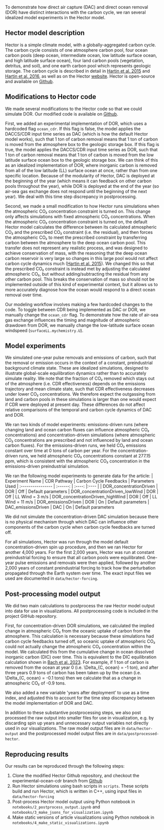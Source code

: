 To demonstrate how direct air capture (DAC) and direct ocean removal (DOR) have distinct interactions with the carbon cycle, we ran several idealized model experiments in the Hector model.

## Hector model description

Hector is a simple climate model, with a globally-aggregated carbon cycle. The carbon cycle consists of one atmosphere carbon pool, four ocean carbon pools (deep ocean, intermediate ocean, low latitude surface ocean, and high latitude surface ocean), four land carbon pools (vegetation, detritus, and soil), and one earth carbon pool which represents geologic storage. The carbon cycle is described in detail in [Hartin et al. 2015](https://doi.org/10.5194/gmd-8-939-2015) and [Hartin et al. 2016](https://doi.org/10.5194/bg-13-4329-2016), as well as on the Hector [website](https://jgcri.github.io/hector/index.html). Hector is open-source and available on [Github](https://github.com/JGCRI/hector).

## Modifications to Hector code

We made several modifications to the Hector code so that we could simulate DOR. Our modified code is available on [Github](https://github.com/carbonplan/normalizing-cdr-accounting/). 

First, we added an experimental implementation of DOR, which uses a hardcoded flag `ocean_cdr`. If this flag is false, the model applies the DACCS/CDR input time series as DAC (which is how the default Hector model works), such that 1 ton of carbon removal means that 1 ton of carbon is moved from the atmosphere box to the geologic storage box. If this flag is true, the model applies the DACCS/CDR input time series as DOR, such that 1 ton of carbon removal means that 1 ton of carbon is moved from the low latitude surface ocean box to the geologic storage box. We can think of this as an idealized implementation of DOR, where inorganic carbon is removed from all of the low latitude (LL) surface ocean at once, rather than from one specific location. Because of the modularity of Hector, DAC is deployed at the beginning of the year (which means it can feedback on other carbon pools throughout the year), while DOR is deployed at the end of the year (so air-sea gas exchange does not respond until the beginning of the next year). We deal with this time step discrepancy in postprocessing.

Second, we made a small modification to how Hector runs simulations when the atmospheric CO₂ concentration constraint is turned on. This change only affects simulations with fixed atmospheric CO₂ concentrations. When the atmospheric CO₂ concentration constraint is turned on, the default Hector model calculates the difference between its calculated atmospheric CO₂ and the prescribed CO₂ constraint (i.e. the residual), and then forces the atmospheric CO₂ to meet the prescribed constraint by transferring carbon between the atmosphere to the deep ocean carbon pool. This transfer does not represent any realistic process, and was designed to achieve conservation of mass, with the reasoning that the deep ocean carbon reservoir is very large so changes in this large pool would not affect carbon cycle dynamics much ([Hartin et al. 2015](https://doi.org/10.5194/gmd-8-939-2015)). We changed this so that the prescribed CO₂ constraint is instead met by adjusting the calculated atmospheric CO₂, but without adding/subtracting the residual from any other carbon pool. This breaks the conservation of mass so should not be implemented outside of this kind of experimental context, but it allows us to more accurately diagnose how the ocean would respond to a direct ocean removal over time. 

Our modeling workflow involves making a few hardcoded changes to the code. To toggle between CDR being implemented as DAC or DOR, we manually change the `ocean_cdr` flag. To demonstrate how the rate of air-sea gas exchange influences the timing and magnitude of atmospheric drawdown from DOR, we manually change the low-latitude surface ocean windspeed (`surfaceLL.mychemistry.U`).

## Model experiments

We simulated one-year pulse removals and emissions of carbon, such that the removal or emission occurs in the context of a constant, preindustrial background climate state. These are idealized simulations, designed to illustrate global-scale equilibration dynamics rather than to accurately simulate reality. We note that the fraction of CO₂ removed which stays out of the atmosphere (i.e. CDR effectiveness) depends on the emissions trajectory and mean climate state, such that CDR effectiveness decreases under lower CO₂ concentrations. We therefore expect the outgassing from land and carbon pools in these simulations is larger than one would expect if CDR were deployed at present day. These differences do not affect relative comparisons of the temporal and carbon cycle dynamics of DAC and DOR. 

We ran two kinds of model experiments: emissions-driven runs (where changing land and ocean carbon fluxes can influence atmospheric CO₂ concentrations) and concentration-driven simulations (where atmospheric CO₂ concentrations are prescribed and not influenced by land and ocean carbon fluxes). For the emissions-driven runs, we held CO₂ emissions constant over time at 0 tons of carbon per year. For the concentration-driven runs, we held atmospheric CO₂ concentrations constant at 277.15 ppm, which is consistent with the atmospheric CO₂ concentration in the emissions-driven preindustrial simulation.

We ran the following model experiments to generate data for the article:
| Experiment Name                       | CDR Pathway | Carbon Cycle Feedbacks | Parameters Used
| :----------------                                           | :------:   | :----: |:---- |
| DOR_concentrationDriven                     |   DOR   | Off  | Default parameters
| DOR_concentrationDriven_lowWind     |   DOR   | Off  | LL Wind = 3 m/s
| DOR_concentrationDriven_highWind    |  DOR   | Off  | LL Wind = 11 m/s
| DOR_emissionsDriven                           |  DOR   | On  |  Default parameters
| DAC_emissionsDriven                            |  DAC   | On  | Default parameters

We did not simulate the concentration-driven DAC simulation because there is no physical mechanism through which DAC can influence other components of the carbon cycle when carbon cycle feedbacks are turned off.

For all simulations, Hector was run through the model default concentration-driven spin up procedure, and then we ran Hector for another 4,000 years. For the first 2,000 years, Hector was run at constant preindustrial forcing to ensure that all carbon pools were equilibrated. One-year pulse emissions and removals were then applied, followed by another 2,000 years of constant preindustrial forcing to track how the perturbation propagated through the Earth system over time. The exact input files we used are documented in `data/hector-forcing`.

## Post-processing model output

We did two main calculations to postprocess the raw Hector model output into data for use in visualizations. All postprocessing code is included in the project GitHub repository.

First, for concentration-driven DOR simulations, we calculated the implied change in atmospheric CO₂ from the oceanic uptake of carbon from the atmosphere. This calculation is necessary because these simulations had carbon cycle feedbacks turned off, so oceanic uptake of atmospheric CO₂ could not actually change the atmospheric CO₂ concentration within the model. We calculated this from the cumulative change in ocean dissolved inorganic carbon (DIC) over time. This is equivalent to the DIC equilibration calculation shown in [Bach et al. 2023](https://doi.org/10.1002/lol2.10330). For example, if 1 ton of carbon is removed from the ocean at year 0 (i.e. \Delta_{C, ocean} = -1 ton), and after three years 0.9 tons of carbon has been taken up by the ocean (i.e. \Delta_{C, ocean} = -0.1 tons) then we calculate that as a change in atmospheric CO₂ of -0.9 tons.

We also added a new variable 'years after deployment' to use as a time index, and adjusted this to account for the time step discrepancy between the model implementation of DOR and DAC.

In addition to these substantive postprocessing steps, we also post processed the raw output into smaller files for use in visualization, e.g. by discarding spin up years and unnecessary output variables not directly used in our visualizations. The raw model output files are in `data/hector-output` and the postprocessed model output files are in `data/postprocessed-hector`.

## Reproducing results
Our results can be reproduced through the following steps:
1. Clone the modified Hector Github repository, and checkout the experimental-ocean-cdr branch from [Github](https://github.com/carbonplan/normalizing-cdr-accounting/)
2. Run Hector simulations using bash scripts in `scripts`. These scripts build and run Hector, which is written in C++, using input files in `data/hector-forcing`
3. Post-process Hector model output using Python notebook in `notebooks/2_postprocess_output.ipynb` and `notebooks/3_make_jsons_for_visualization.ipynb`
4. Make static versions of article visualizations using Python notebook in `notebooks/4_make_static_visualizations.ipynb`

